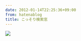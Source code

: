 ```yaml
---
date: 2012-01-14T22:25:36+09:00
from: hatenablog
title: こっそり検索窓
---
```


<p><img src="http://dl.dropbox.com/u/5978869/image/20120114_222406.png" class="frame"/></p>

